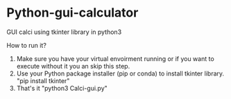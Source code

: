 # Python-gui-calculator
GUI calci using tkinter library in python3

How to run it?
1. Make sure you have your virtual envoirment running or if you want to execute without it you an skip this step.
2. Use your Python package installer (pip or conda) to install tkinter library. "pip install tkinter"
3. That's it "python3 Calci-gui.py"
